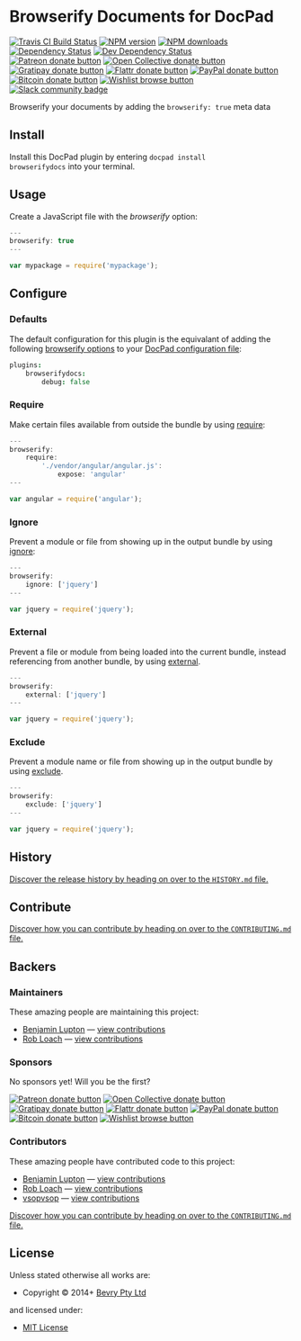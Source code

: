 # Browserify Documents for DocPad

<!-- BADGES/ -->

<span class="badge-travisci"><a href="http://travis-ci.org/docpad/docpad-plugin-browserifydocs" title="Check this project's build status on TravisCI"><img src="https://img.shields.io/travis/docpad/docpad-plugin-browserifydocs/master.svg" alt="Travis CI Build Status" /></a></span>
<span class="badge-npmversion"><a href="https://npmjs.org/package/docpad-plugin-browserifydocs" title="View this project on NPM"><img src="https://img.shields.io/npm/v/docpad-plugin-browserifydocs.svg" alt="NPM version" /></a></span>
<span class="badge-npmdownloads"><a href="https://npmjs.org/package/docpad-plugin-browserifydocs" title="View this project on NPM"><img src="https://img.shields.io/npm/dm/docpad-plugin-browserifydocs.svg" alt="NPM downloads" /></a></span>
<span class="badge-daviddm"><a href="https://david-dm.org/docpad/docpad-plugin-browserifydocs" title="View the status of this project's dependencies on DavidDM"><img src="https://img.shields.io/david/docpad/docpad-plugin-browserifydocs.svg" alt="Dependency Status" /></a></span>
<span class="badge-daviddmdev"><a href="https://david-dm.org/docpad/docpad-plugin-browserifydocs#info=devDependencies" title="View the status of this project's development dependencies on DavidDM"><img src="https://img.shields.io/david/dev/docpad/docpad-plugin-browserifydocs.svg" alt="Dev Dependency Status" /></a></span>
<br class="badge-separator" />
<span class="badge-patreon"><a href="https://patreon.com/bevry" title="Donate to this project using Patreon"><img src="https://img.shields.io/badge/patreon-donate-yellow.svg" alt="Patreon donate button" /></a></span>
<span class="badge-opencollective"><a href="https://opencollective.com/bevry" title="Donate to this project using Open Collective"><img src="https://img.shields.io/badge/open%20collective-donate-yellow.svg" alt="Open Collective donate button" /></a></span>
<span class="badge-gratipay"><a href="https://www.gratipay.com/bevry" title="Donate weekly to this project using Gratipay"><img src="https://img.shields.io/badge/gratipay-donate-yellow.svg" alt="Gratipay donate button" /></a></span>
<span class="badge-flattr"><a href="https://flattr.com/profile/balupton" title="Donate to this project using Flattr"><img src="https://img.shields.io/badge/flattr-donate-yellow.svg" alt="Flattr donate button" /></a></span>
<span class="badge-paypal"><a href="https://bevry.me/paypal" title="Donate to this project using Paypal"><img src="https://img.shields.io/badge/paypal-donate-yellow.svg" alt="PayPal donate button" /></a></span>
<span class="badge-bitcoin"><a href="https://bevry.me/bitcoin" title="Donate once-off to this project using Bitcoin"><img src="https://img.shields.io/badge/bitcoin-donate-yellow.svg" alt="Bitcoin donate button" /></a></span>
<span class="badge-wishlist"><a href="https://bevry.me/wishlist" title="Buy an item on our wishlist for us"><img src="https://img.shields.io/badge/wishlist-donate-yellow.svg" alt="Wishlist browse button" /></a></span>
<br class="badge-separator" />
<span class="badge-slackin"><a href="https://slack.bevry.me" title="Join this project's slack community"><img src="https://slack.bevry.me/badge.svg" alt="Slack community badge" /></a></span>

<!-- /BADGES -->


Browserify your documents by adding the `browserify: true` meta data


<!-- INSTALL/ -->

<h2>Install</h2>

Install this DocPad plugin by entering <code>docpad install browserifydocs</code> into your terminal.

<!-- /INSTALL -->


## Usage

Create a JavaScript file with the *browserify* option:

``` javascript
---
browserify: true
---

var mypackage = require('mypackage');
```


## Configure

### Defaults

The default configuration for this plugin is the equivalant of adding the following [browserify options](https://github.com/substack/node-browserify#bbundleopts-cb) to your [DocPad configuration file](http://docpad.org/docs/config):

``` coffee
plugins:
	browserifydocs:
		debug: false
```


### Require

Make certain files available from outside the bundle by using [require](https://github.com/substack/node-browserify#brequirefile-opts):

``` javascript
---
browserify:
	require:
		'./vendor/angular/angular.js':
			expose: 'angular'
---

var angular = require('angular');
```

### Ignore

Prevent a module or file from showing up in the output bundle by using [ignore](https://github.com/substack/node-browserify#bignorefile):

``` javascript
---
browserify:
	ignore: ['jquery']
---

var jquery = require('jquery');
```

### External

Prevent a file or module from being loaded into the current bundle, instead referencing from another bundle, by using [external](https://github.com/substack/node-browserify#bexternalfile).

``` javascript
---
browserify:
	external: ['jquery']
---

var jquery = require('jquery');
```

### Exclude

Prevent a module name or file from showing up in the output bundle by using [exclude](https://github.com/substack/node-browserify#bexcludefile).

``` javascript
---
browserify:
	exclude: ['jquery']
---

var jquery = require('jquery');
```


<!-- HISTORY/ -->

<h2>History</h2>

<a href="https://github.com/docpad/docpad-plugin-browserifydocs/blob/master/HISTORY.md#files">Discover the release history by heading on over to the <code>HISTORY.md</code> file.</a>

<!-- /HISTORY -->


<!-- CONTRIBUTE/ -->

<h2>Contribute</h2>

<a href="https://github.com/docpad/docpad-plugin-browserifydocs/blob/master/CONTRIBUTING.md#files">Discover how you can contribute by heading on over to the <code>CONTRIBUTING.md</code> file.</a>

<!-- /CONTRIBUTE -->


<!-- BACKERS/ -->

<h2>Backers</h2>

<h3>Maintainers</h3>

These amazing people are maintaining this project:

<ul><li><a href="http://balupton.com">Benjamin Lupton</a> — <a href="https://github.com/docpad/docpad-plugin-browserifydocs/commits?author=balupton" title="View the GitHub contributions of Benjamin Lupton on repository docpad/docpad-plugin-browserifydocs">view contributions</a></li>
<li><a href="http://robloach.net">Rob Loach</a> — <a href="https://github.com/docpad/docpad-plugin-browserifydocs/commits?author=RobLoach" title="View the GitHub contributions of Rob Loach on repository docpad/docpad-plugin-browserifydocs">view contributions</a></li></ul>

<h3>Sponsors</h3>

No sponsors yet! Will you be the first?

<span class="badge-patreon"><a href="https://patreon.com/bevry" title="Donate to this project using Patreon"><img src="https://img.shields.io/badge/patreon-donate-yellow.svg" alt="Patreon donate button" /></a></span>
<span class="badge-opencollective"><a href="https://opencollective.com/bevry" title="Donate to this project using Open Collective"><img src="https://img.shields.io/badge/open%20collective-donate-yellow.svg" alt="Open Collective donate button" /></a></span>
<span class="badge-gratipay"><a href="https://www.gratipay.com/bevry" title="Donate weekly to this project using Gratipay"><img src="https://img.shields.io/badge/gratipay-donate-yellow.svg" alt="Gratipay donate button" /></a></span>
<span class="badge-flattr"><a href="https://flattr.com/profile/balupton" title="Donate to this project using Flattr"><img src="https://img.shields.io/badge/flattr-donate-yellow.svg" alt="Flattr donate button" /></a></span>
<span class="badge-paypal"><a href="https://bevry.me/paypal" title="Donate to this project using Paypal"><img src="https://img.shields.io/badge/paypal-donate-yellow.svg" alt="PayPal donate button" /></a></span>
<span class="badge-bitcoin"><a href="https://bevry.me/bitcoin" title="Donate once-off to this project using Bitcoin"><img src="https://img.shields.io/badge/bitcoin-donate-yellow.svg" alt="Bitcoin donate button" /></a></span>
<span class="badge-wishlist"><a href="https://bevry.me/wishlist" title="Buy an item on our wishlist for us"><img src="https://img.shields.io/badge/wishlist-donate-yellow.svg" alt="Wishlist browse button" /></a></span>

<h3>Contributors</h3>

These amazing people have contributed code to this project:

<ul><li><a href="http://balupton.com">Benjamin Lupton</a> — <a href="https://github.com/docpad/docpad-plugin-browserifydocs/commits?author=balupton" title="View the GitHub contributions of Benjamin Lupton on repository docpad/docpad-plugin-browserifydocs">view contributions</a></li>
<li><a href="http://robloach.net">Rob Loach</a> — <a href="https://github.com/docpad/docpad-plugin-browserifydocs/commits?author=RobLoach" title="View the GitHub contributions of Rob Loach on repository docpad/docpad-plugin-browserifydocs">view contributions</a></li>
<li><a href="https://github.com/vsopvsop">vsopvsop</a> — <a href="https://github.com/docpad/docpad-plugin-browserifydocs/commits?author=vsopvsop" title="View the GitHub contributions of vsopvsop on repository docpad/docpad-plugin-browserifydocs">view contributions</a></li></ul>

<a href="https://github.com/docpad/docpad-plugin-browserifydocs/blob/master/CONTRIBUTING.md#files">Discover how you can contribute by heading on over to the <code>CONTRIBUTING.md</code> file.</a>

<!-- /BACKERS -->


<!-- LICENSE/ -->

<h2>License</h2>

Unless stated otherwise all works are:

<ul><li>Copyright &copy; 2014+ <a href="http://bevry.me">Bevry Pty Ltd</a></li></ul>

and licensed under:

<ul><li><a href="http://spdx.org/licenses/MIT.html">MIT License</a></li></ul>

<!-- /LICENSE -->
